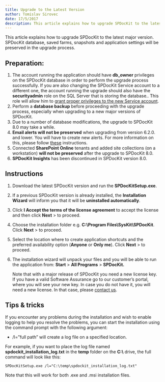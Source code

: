 ```yaml
---
title: Upgrade to the Latest Version
author: Tomislav Sirovec      
date: 17/5/2017
description: This article explains how to upgrade SPDocKit to the latest major version.
---
```


This article explains how to upgrade SPDocKit to the latest major version. SPDocKit database, saved farms, snapshots and application settings will be preserved in the upgrade process.

## Preparation:
1. The account running the application should have __db_owner__ privileges on the SPDocKit database in order to perform the upgrade process successfully. If you are also changing the SPDocKit Service account to a different one, the account running the upgrade should also have the __securityadmin__ role on the SQL Server that is storing the database.. This role will allow him to [grant proper privileges to the new Service account](#internal/requirements/user-permissions-requirements/).
1. Perform a __database backup__ before proceeding with the upgrade process, especially when upgrading to a new major versions of SPDocKit.
1. Due to a number of database modifications, the upgrade to SPDocKit 8.0 may take a while. 
1. __Email alerts will not be preserved__ when upgrading from version 6.2.0. and lower. You will have to create new alerts. For more information on this, please follow [these](#internal/get-to-know-spdockit/backstage-screen/options-wizard#email-alerts)  instructions.
1. Connected __SharePoint Online__ tenants and added site collections (on a workstation) __will not be preserved__ after the upgrade to SPDocKit 8.0.
1. __SPDocKit Insights__ has been discontinued in SPDocKit version 8.0.

## Instructions
1. Download the latest SPDocKit version and run the __SPDocKitSetup.exe__.
1. If a previous SPDocKit version is already installed, the __Installation Wizard__ will inform you that it will be __uninstalled automatically__.
1. Click __I Accept the terms of the license agreement__ to accept the license and then click __Next__ > to proceed.
1. Choose the installation folder e.g. __C:\Program Files\SysKit\SPDocKit__. Click __Next__ > to proceed.
1. Select the location where to create application shortcuts and the preferred availability option (__Anyone__ or __Only me__). Click __Next__ > to proceed.
1. The installation wizard will unpack your files and you will be able to run the application from: __Start__ > __All Programs__ > __SPDocKit.__

   Note that with a major release of SPDocKit you need a new license key. If you have a valid Software Assurance go to our customer’s portal, where you will see your new key. In case you do not have it, you will need a new license. In that case, please [contact us](https://www.syskit.com/company/contact-us/).

## Tips & tricks
If you encounter any problems during the installation and wish to enable logging to help you resolve the problems, you can start the installation using the command prompt with the following argument:
* /l=”full path” will create a log file on a specified location.

For example, if you want to place the log file named __spdockit_installation_log.txt__ in the __temp__ folder on the __C:\\__ drive, the full command will look like this:

`SPDocKitSetup.exe /l="C:\temp\spdockit_installation_log.txt"`


Note that this will work for both .exe and .msi installation files.
